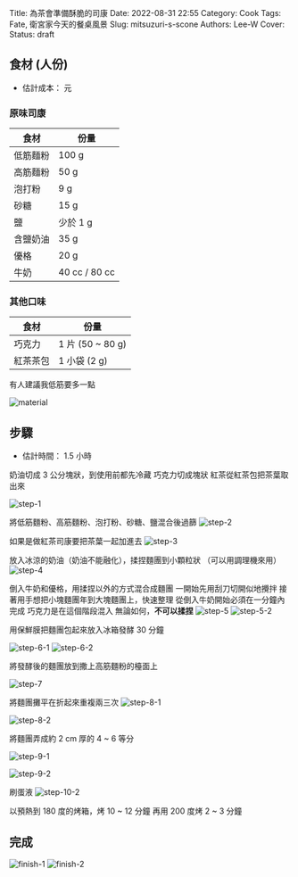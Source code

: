 Title: 為茶會準備酥脆的司康
Date: 2022-08-31 22:55
Category: Cook
Tags: Fate, 衛宮家今天的餐桌風景
Slug: mitsuzuri-s-scone
Authors: Lee-W
Cover:
Status: draft

## 食材 (人份)
* 估計成本： 元

### 原味司康

| 食材 | 份量 |
|---|---|
| 低筋麵粉 | 100 g |
| 高筋麵粉 | 50 g |
| 泡打粉 | 9 g |
| 砂糖 | 15 g |
| 鹽 | 少於 1 g |
| 含鹽奶油 | 35 g |
| 優格 | 20 g |
| 牛奶 | 40 cc / 80 cc|

### 其他口味

| 食材 | 份量 |
|---|---|
| 巧克力 | 1 片 (50 ~ 80 g) |
| 紅茶茶包 | 1 小袋 (2 g) |


有人建議我低筋要多一點


![material](/images/post-images/2022-mitsuzuri-s-scone/material.jpeg)


## 步驟
* 估計時間： 1.5 小時

奶油切成 3 公分塊狀，到使用前都先冷藏
巧克力切成塊狀
紅茶從紅茶包把茶葉取出來

![step-1](/images/post-images/2022-mitsuzuri-s-scone/step-1.jpeg)


將低筋麵粉、高筋麵粉、泡打粉、砂糖、鹽混合後過篩
![step-2](/images/post-images/2022-mitsuzuri-s-scone/step-2.jpeg)


如果是做紅茶司康要把茶葉一起加進去
![step-3](/images/post-images/2022-mitsuzuri-s-scone/step-3.jpeg)




放入冰涼的奶油（奶油不能融化），揉捏麵團到小顆粒狀
（可以用調理機來用）
![step-4](/images/post-images/2022-mitsuzuri-s-scone/step-4.jpeg)

倒入牛奶和優格，用揉捏以外的方式混合成麵團
一開始先用刮刀切開似地攪拌
接著用手想把小塊麵團年到大塊麵團上，快速整理
從倒入牛奶開始必須在一分鐘內完成
巧克力是在這個階段混入
無論如何，**不可以揉捏**
![step-5](/images/post-images/2022-mitsuzuri-s-scone/step-5.jpeg)
![step-5-2](/images/post-images/2022-mitsuzuri-s-scone/step-5-2.jpeg)



用保鮮膜把麵團包起來放入冰箱發酵 30 分鐘

![step-6-1](/images/post-images/2022-mitsuzuri-s-scone/step-6-1.jpeg)
![step-6-2](/images/post-images/2022-mitsuzuri-s-scone/step-6-2.jpeg)


將發酵後的麵團放到撒上高筋麵粉的檯面上

![step-7](/images/post-images/2022-mitsuzuri-s-scone/step-7.jpeg)

將麵團攤平在折起來重複兩三次
![step-8-1](/images/post-images/2022-mitsuzuri-s-scone/step-8-1.jpeg)

![step-8-2](/images/post-images/2022-mitsuzuri-s-scone/step-8-2.jpeg)


將麵團弄成約 2 cm 厚的 4 ~ 6 等分

![step-9-1](/images/post-images/2022-mitsuzuri-s-scone/step-9-1.jpeg)

![step-9-2](/images/post-images/2022-mitsuzuri-s-scone/step-9-2.jpeg)

刷蛋液
![step-10-2](/images/post-images/2022-mitsuzuri-s-scone/step-10-2.jpeg)

以預熱到 180 度的烤箱，烤 10 ~ 12 分鐘
再用 200 度烤 2 ~ 3 分鐘



## 完成
![finish-1](/images/post-images/2022-mitsuzuri-s-scone/finish-1.jpeg)
![finish-2](/images/post-images/2022-mitsuzuri-s-scone/finish-2.jpeg)
